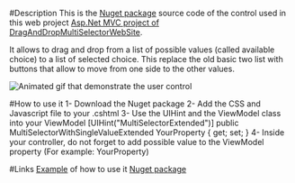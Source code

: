 #Description
This is the [Nuget package](https://www.nuget.org/packages/DragAndDropMultiSelectorList/) source code of the control used in this web project [Asp.Net MVC project of DragAndDropMultiSelectorWebSite](https://github.com/MrDesjardins/DragAndDropWebList).

It allows to drag and drop from a list of possible values (called available choice) to a list of selected choice. This replace the old basic two list with buttons that allow to move from one side to the other values.

![Animated gif that demonstrate the user control](https://raw.github.com/MrDesjardins/DragAndDropWebList/master/MultiChoice.gif "Demo")

#How to use it
1- Download the Nuget package
2- Add the CSS and Javascript file to your .cshtml
3- Use the UIHint and the ViewModel class into your ViewModel
    [UIHint("MultiSelectorExtended")]
    public MultiSelectorWithSingleValueExtended YourProperty { get; set; }
4- Inside your controller, do not forget to add possible value to the ViewModel property (For example: YourProperty)

#Links
[Example](https://github.com/MrDesjardins/DragAndDropWebList) of how to use it
[Nuget package](https://www.nuget.org/packages/DragAndDropMultiSelectorList/)
